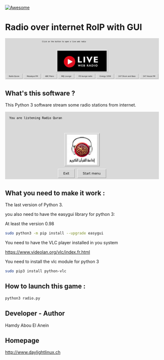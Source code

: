 [![Awesome](https://awesome.re/badge.svg)](https://awesome.re)  

# Radio over internet RoIP with GUI


![Screenshot](screenshot3.png)


## What's this software ?  

This Python 3 software stream some radio stations from internet.


![Screenshot](screenshot4.png)


## What you need to make it work :  

The last version of Python 3.

you also need to have the easygui library for python 3:

At least the version 0.98

```sh
sudo python3 -m pip install --upgrade easygui 
```

You need to have the VLC player installed in you system 

https://www.videolan.org/vlc/index.fr.html

You need to install the vlc module for python 3

```sh
sudo pip3 install python-vlc
```

## How to launch this game :  

```sh
python3 radio.py
```  


## Developer - Author

Hamdy Abou El Anein

## Homepage

http://www.daylightlinux.ch 
